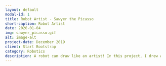 ```yaml
---
layout: default
modal-id: 1
title: Robot Artist - Sawyer the Picasso
short-caption: Robot Artist
date: 2020-01-04
img: sawyer_picasso.gif
alt: image-alt
project-date: December 2019
client: Start Bootstrap
category: Robotics
description: A robot can draw like an artist! In this project, I drew a custom picture on a piece of letter size paper using a Rethink Sawyer Robot.<br>The drawing process was conducted on a pixel by pixel basis, using <a href="https://www.geeksforgeeks.org/depth-first-search-or-dfs-for-a-graph">Depth First Search</a>. The drawing quality is further enhanced by a force control feature, so don't worry about bumpy or slanted surfaces! <br>For more information, check out my Github source code <a href="https://github.com/RicoJia/sawyer_picasso">Github Source Code</a>. <br>Also, don't forget to check out my Youtube channel <iframe width="560" height="315" src="https://www.youtube.com/embed/oZADOFXaMHI" frameborder="0" allow="accelerometer; autoplay; encrypted-media; gyroscope; picture-in-picture" allowfullscreen></iframe>
---
```


